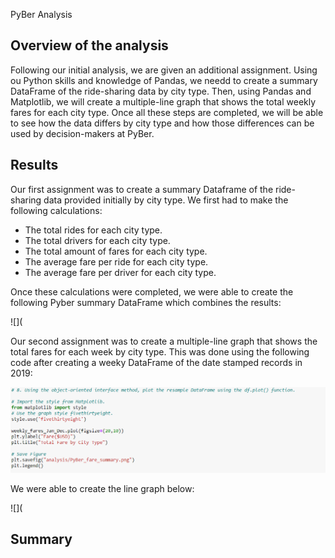  PyBer Analysis

## Overview of the analysis

Following our initial analysis, we are given an additional assignment. Using ou Python skills and knowledge of Pandas, we needd to create a summary DataFrame of the ride-sharing data by city type. Then, using Pandas and Matplotlib, we will create a multiple-line graph that shows the total weekly fares for each city type. Once all these steps are completed, we will be able to see how the data differs by city type and how those differences can be used by decision-makers at PyBer.

## Results

Our first assignment was to create a summary Dataframe of the ride-sharing data provided initially by city type. We first had to make the following calculations:

- The total rides for each city type. 
- The total drivers for each city type. 
- The total amount of fares for each city type.
- The average fare per ride for each city type.
- The average fare per driver for each city type.

Once these calculations were completed, we were able to create the following Pyber summary DataFrame which combines the results:

![](

Our second assignment was to create a multiple-line graph that shows the total fares for each week by city type. This was done using the following code after creating a weeky DataFrame of the date stamped records in 2019:

![](Resources/Plot%20Code.PNG)

We were able to create the line graph below:

![](





## Summary

